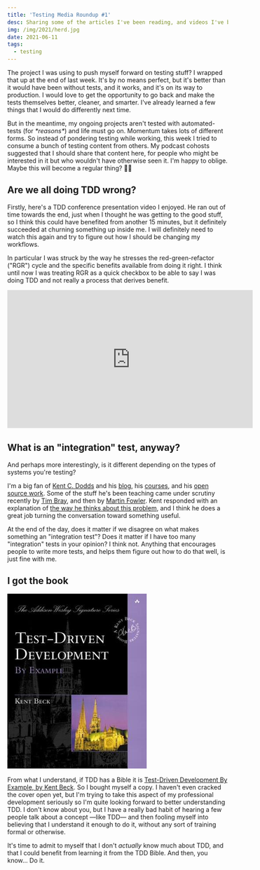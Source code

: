 ```yaml
---
title: 'Testing Media Roundup #1'
desc: Sharing some of the articles I've been reading, and videos I've been watching, specific to testing.
img: /img/2021/herd.jpg
date: 2021-06-11
tags:
  - testing
---
```


The project I was using to push myself forward on testing stuff? I wrapped that up at the end of last week. It's by no means perfect, but it's better than it would have been without tests, and it works, and it's on its way to production. I would love to get the opportunity to go back and make the tests themselves better, cleaner, and smarter. I've already learned a few things that I would do differently next time.

But in the meantime, my ongoing projects aren't tested with automated-tests (for _\*reasons\*_) and life must go on. Momentum takes lots of different forms. So instead of pondering testing while working, this week I tried to consume a bunch of testing content from others. My podcast cohosts suggested that I should share that content here, for people who might be interested in it but who wouldn't have otherwise seen it. I'm happy to oblige. Maybe this will become a regular thing? 🤷‍♂️

## Are we all doing TDD wrong?

Firstly, here's a TDD conference presentation video I enjoyed. He ran out of time towards the end, just when I thought he was getting to the good stuff, so I think this could have benefited from another 15 minutes, but it definitely succeeded at churning something up inside me. I will definitely need to watch this again and try to figure out how I should be changing my workflows.

In particular I was struck by the way he stresses the red-green-refactor ("RGR") cycle and the specific benefits available from doing it right. I think until now I was treating RGR as a quick checkbox to be able to say I was doing TDD and not really a process that derives benefit.

<iframe width="560" height="315" src="https://www.youtube.com/embed/EZ05e7EMOLM" title="YouTube video player" frameborder="0" allow="accelerometer; autoplay; clipboard-write; encrypted-media; gyroscope; picture-in-picture" allowfullscreen></iframe>

## What is an "integration" test, anyway?

And perhaps more interestingly, is it different depending on the types of systems you're testing?

I'm a big fan of [Kent C. Dodds][kcd] and his [blog][kcdblog], his [courses][kcdcourses], and his [open source work][kcdopensource]. Some of the stuff he's been teaching came under scrutiny recently by [Tim Bray][testingin20], and then by [Martin Fowler][fowler]. Kent responded with an explanation of [the way he thinks about this problem][kcdtrophy], and I think he does a great job turning the conversation toward something useful.

At the end of the day, does it matter if we disagree on what makes something an "integration test"? Does it matter if I have too many "integration" tests in your opinion? I think not. Anything that encourages people to write more tests, and helps them figure out how to do that well, is just fine with me.

## I got the book

<a href="https://www.amazon.com/Test-Driven-Development-Kent-Beck/dp/0321146530?crid=1D8X147Q3MS5G&dchild=1&keywords=tdd+by+example&qid=1623418032&sprefix=tdd+by+example%2Caps%2C136&sr=8-3&linkCode=li3&tag=tuttl-20&linkId=f4d8afaabf721a86be63f5b8d30c708a&language=en_US&ref_=as_li_ss_il" target="_blank"><img border="0" src="/img/2021/tdd-by-example-cover.jpg" ></a><img src="https://ir-na.amazon-adsystem.com/e/ir?t=tuttl-20&language=en_US&l=li3&o=1&a=0321146530" width="1" height="1" border="0" alt="" style="border:none !important; margin:0px !important;" />

From what I understand, if TDD has a Bible it is [Test-Driven Development By Example, by Kent Beck][tddex]. So I bought myself a copy. I haven't even cracked the cover open yet, but I'm trying to take this aspect of my professional development seriously so I'm quite looking forward to better understanding TDD. I don't know about you, but I have a really bad habit of hearing a few people talk about a concept &mdash;like TDD&mdash; and then fooling myself into believing that I understand it enough to do it, without any sort of training formal or otherwise.

It's time to admit to myself that I don't _actually_ know much about TDD, and that I could benefit from learning it from the TDD Bible. And then, you know... Do it.

[kcd]: https://kentcdodds.com
[kcdblog]: https://kentcdodds.com/blog/
[kcdcourses]: https://kentcdodds.com/courses
[kcdopensource]: https://github.com/kentcdodds/
[testingin20]: https://www.tbray.org/ongoing/When/202x/2021/05/15/Testing-in-2021
[fowler]: https://martinfowler.com/articles/2021-test-shapes.html
[kcdtrophy]: https://kentcdodds.com/blog/the-testing-trophy-and-testing-classifications
[tddex]: https://amzn.to/35hV6X3
